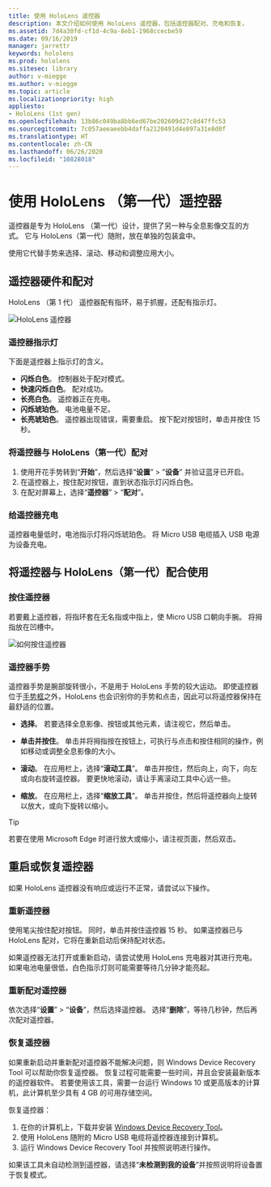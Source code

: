 ```yaml
---
title: 使用 HoloLens 遥控器
description: 本文介绍如何使用 HoloLens 遥控器，包括遥控器配对、充电和恢复。
ms.assetid: 7d4a30fd-cf1d-4c9a-8eb1-1968ccecbe59
ms.date: 09/16/2019
manager: jarrettr
keywords: hololens
ms.prod: hololens
ms.sitesec: library
author: v-miegge
ms.author: v-miegge
ms.topic: article
ms.localizationpriority: high
appliesto:
- HoloLens (1st gen)
ms.openlocfilehash: 13b86c049ba8bb6ed67be202609d27c8d47ffc53
ms.sourcegitcommit: 7c057aeeaeebb4daffa2120491d4e897a31e8d0f
ms.translationtype: HT
ms.contentlocale: zh-CN
ms.lasthandoff: 06/26/2020
ms.locfileid: "10828018"
---
```

# 使用 HoloLens （第一代）遥控器

遥控器是专为 HoloLens （第一代）设计，提供了另一种与全息影像交互的方式。 它与 HoloLens（第一代）随附，放在单独的包装盒中。

使用它代替手势来选择、滚动、移动和调整应用大小。

## 遥控器硬件和配对

HoloLens （第 1 代） 遥控器配有指环，易于抓握，还配有指示灯。

![HoloLens 遥控器](images/use-hololens-clicker-1.png)

### 遥控器指示灯

下面是遥控器上指示灯的含义。

- **闪烁白色**。 控制器处于配对模式。
- **快速闪烁白色**。 配对成功。
- **长亮白色**。 遥控器正在充电。
- **闪烁琥珀色**。 电池电量不足。
- **长亮琥珀色**。 遥控器出现错误，需要重启。 按下配对按钮时，单击并按住 15 秒。

### 将遥控器与 HoloLens（第一代）配对

1. 使用开花手势转到“**开始**”，然后选择“**设置**” > ”**设备**” 并验证蓝牙已开启。
1. 在遥控器上，按住配对按钮，直到状态指示灯闪烁白色。
1. 在配对屏幕上，选择“**遥控器**” > “**配对**”。

### 给遥控器充电

遥控器电量低时，电池指示灯将闪烁琥珀色。 将 Micro USB 电缆插入 USB 电源为设备充电。

## 将遥控器与 HoloLens（第一代）配合使用

### 按住遥控器

若要戴上遥控器，将指环套在无名指或中指上，使 Micro USB 口朝向手腕。 将拇指放在凹槽中。

![如何按住遥控器](images/use-hololens-clicker-2.png)

### 遥控器手势

遥控器手势是腕部旋转很小，不是用于 HoloLens 手势的较大运动。 即使遥控器位于[手势框](hololens1-basic-usage.md)之外，HoloLens 也会识别你的手势和点击，因此可以将遥控器保持在最舒适的位置。

- **选择**。 若要选择全息影像、按钮或其他元素，请注视它，然后单击。

- **单击并按住**。 单击并将拇指按在按钮上，可执行与点击和按住相同的操作，例如移动或调整全息影像的大小。

- **滚动**。 在应用栏上，选择“**滚动工具**”。 单击并按住，然后向上，向下，向左或向右旋转遥控器。 要更快地滚动，请让手离滚动工具中心远一些。

- **缩放**。 在应用栏上，选择“**缩放工具**”。 单击并按住，然后将遥控器向上旋转以放大，或向下旋转以缩小。

> [!TIP]
> 若要在使用 Microsoft Edge 时进行放大或缩小，请注视页面，然后双击。

## 重启或恢复遥控器

如果 HoloLens 遥控器没有响应或运行不正常，请尝试以下操作。

### 重新遥控器

使用笔尖按住配对按钮。 同时，单击并按住遥控器 15 秒。 如果遥控器已与 HoloLens 配对，它将在重新启动后保持配对状态。

如果遥控器无法打开或重新启动，请尝试使用 HoloLens 充电器对其进行充电。 如果电池电量很低，白色指示灯则可能需要等待几分钟才能亮起。

### 重新配对遥控器

依次选择“**设置**”  >  “**设备**”，然后选择遥控器。 选择“**删除**”，等待几秒钟，然后再次配对遥控器。

### 恢复遥控器

如果重新启动并重新配对遥控器不能解决问题，则 Windows Device Recovery Tool 可以帮助你恢复遥控器。 恢复过程可能需要一些时间，并且会安装最新版本的遥控器软件。 若要使用该工具，需要一台运行 Windows 10 或更高版本的计算机，此计算机至少具有 4 GB 的可用存储空间。

恢复遥控器：

1. 在你的计算机上，下载并安装 [Windows Device Recovery Tool](https://dev.azure.com/ContentIdea/ContentIdea/_queries/query/8a004dbe-73f8-4a32-94bc-368fc2f2a895/)。
1. 使用 HoloLens 随附的 Micro USB 电缆将遥控器连接到计算机。
1. 运行 Windows Device Recovery Tool 并按照说明进行操作。

如果该工具未自动检测到遥控器，请选择“**未检测到我的设备**”并按照说明将设备置于恢复模式。
